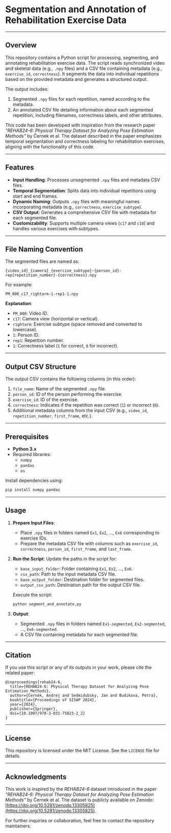
# Segmentation and Annotation of Rehabilitation Exercise Data

---

## Overview

This repository contains a Python script for processing, segmenting, and annotating rehabilitation exercise data. The script reads synchronized video and skeletal data (e.g., `.npy` files) and a CSV file containing metadata (e.g., `exercise_id`, `correctness`). It segments the data into individual repetitions based on the provided metadata and generates a structured output. 

The output includes:
1. Segmented `.npy` files for each repetition, named according to the metadata.
2. An annotated CSV file detailing information about each segmented repetition, including filenames, correctness labels, and other attributes.

This code has been developed with inspiration from the research paper *"REHAB24-6: Physical Therapy Dataset for Analyzing Pose Estimation Methods"* by Černek et al. The dataset described in the paper emphasizes temporal segmentation and correctness labeling for rehabilitation exercises, aligning with the functionality of this code.

---

## Features

- **Input Handling**: Processes unsegmented `.npy` files and metadata CSV files.
- **Temporal Segmentation**: Splits data into individual repetitions using start and end frames.
- **Dynamic Naming**: Outputs `.npy` files with meaningful names incorporating metadata (e.g., `correctness`, `exercise_subtype`).
- **CSV Output**: Generates a comprehensive CSV file with metadata for each segmented file.
- **Customizability**: Supports multiple camera views (`c17` and `c18`) and handles various exercises with subtypes.

---

## File Naming Convention

The segmented files are named as:
```
{video_id}_{camera}_{exercise_subtype}-{person_id}-rep{repetition_number}-{correctness}.npy
```

For example:
```
PM_000_c17_rightarm-1-rep1-1.npy
```

**Explanation**:
- `PM_000`: Video ID.
- `c17`: Camera view (horizontal or vertical).
- `rightarm`: Exercise subtype (space removed and converted to lowercase).
- `1`: Person ID.
- `rep1`: Repetition number.
- `1`: Correctness label (`1` for correct, `0` for incorrect).

---

## Output CSV Structure

The output CSV contains the following columns (in this order):
1. `file_name`: Name of the segmented `.npy` file.
2. `person_id`: ID of the person performing the exercise.
3. `exercise_id`: ID of the exercise.
4. `correctness`: Indicates if the repetition was correct (`1`) or incorrect (`0`).
5. Additional metadata columns from the input CSV (e.g., `video_id`, `repetition_number`, `first_frame`, etc.).

---

## Prerequisites

- **Python 3.x**
- Required libraries:
  - `numpy`
  - `pandas`
  - `os`

Install dependencies using:
```bash
pip install numpy pandas
```

---

## Usage

1. **Prepare Input Files**:
   - Place `.npy` files in folders named `Ex1`, `Ex2`, ..., `Ex6` corresponding to exercise IDs.
   - Prepare the metadata CSV file with columns such as `exercise_id`, `correctness`, `person_id`, `first_frame`, and `last_frame`.

2. **Run the Script**:
   Update the paths in the script for:
   - `base_input_folder`: Folder containing `Ex1`, `Ex2`, ..., `Ex6`.
   - `csv_path`: Path to the input metadata CSV file.
   - `base_output_folder`: Destination folder for segmented files.
   - `output_csv_path`: Destination path for the output CSV file.

   Execute the script:
   ```bash
   python segment_and_annotate.py
   ```

3. **Output**:
   - Segmented `.npy` files in folders named `Ex1-segmented`, `Ex2-segmented`, ..., `Ex6-segmented`.
   - A CSV file containing metadata for each segmented file.

---

## Citation

If you use this script or any of its outputs in your work, please cite the related paper:

```
@inproceedings{rehab24-6,
  title={REHAB24-6: Physical Therapy Dataset for Analyzing Pose Estimation Methods},
  author={Černek, Andrej and Sedmidubsky, Jan and Budikova, Petra},
  booktitle={Proceedings of SISAP 2024},
  year={2024},
  publisher={Springer},
  doi={10.1007/978-3-031-75823-2_2}
}
```

---

## License

This repository is licensed under the MIT License. See the `LICENSE` file for details.

---

## Acknowledgments

This work is inspired by the *REHAB24-6* dataset introduced in the paper *"REHAB24-6: Physical Therapy Dataset for Analyzing Pose Estimation Methods"* by Černek et al. The dataset is publicly available on Zenodo: [https://doi.org/10.5281/zenodo.13305825](https://doi.org/10.5281/zenodo.13305825).

For further inquiries or collaboration, feel free to contact the repository maintainers.
